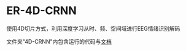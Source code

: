 # ER-4D-CRNN
使用4D切片方式，利用深度学习从时、频、空间域进行EEG情绪识别解码

文件夹"4D-CRNN"内包含运行的代码与[文档](https://github.com/lwlBCI/ER-4D-CRNN/blob/main/4D-CRNN/4D-CRNN.md)
